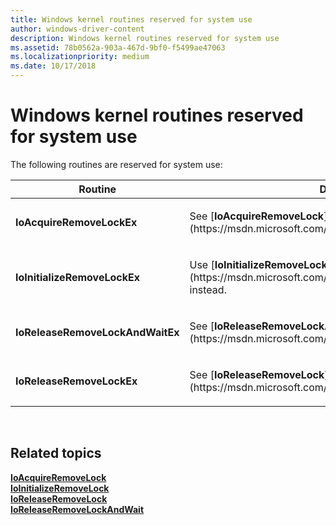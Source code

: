 ```yaml
---
title: Windows kernel routines reserved for system use
author: windows-driver-content
description: Windows kernel routines reserved for system use
ms.assetid: 78b0562a-903a-467d-9bf0-f5499ae47063
ms.localizationpriority: medium
ms.date: 10/17/2018
---
```


# Windows kernel routines reserved for system use


The following routines are reserved for system use:

<table>
<colgroup>
<col width="50%" />
<col width="50%" />
</colgroup>
<thead>
<tr class="header">
<th>Routine</th>
<th>Description</th>
</tr>
</thead>
<tbody>
<tr class="odd">
<td><strong>IoAcquireRemoveLockEx</strong></td>
<td><p>See [<strong>IoAcquireRemoveLock</strong>](https://msdn.microsoft.com/library/windows/hardware/ff548204).</p></td>
</tr>
<tr class="even">
<td><strong>IoInitializeRemoveLockEx</strong></td>
<td><p>Use [<strong>IoInitializeRemoveLock</strong>](https://msdn.microsoft.com/library/windows/hardware/ff549324) instead.</p></td>
</tr>
<tr class="odd">
<td><strong>IoReleaseRemoveLockAndWaitEx</strong></td>
<td><p>See [<strong>IoReleaseRemoveLockAndWait</strong>](https://msdn.microsoft.com/library/windows/hardware/ff549567).</p></td>
</tr>
<tr class="even">
<td><strong>IoReleaseRemoveLockEx</strong></td>
<td><p>See [<strong>IoReleaseRemoveLock</strong>](https://msdn.microsoft.com/library/windows/hardware/ff549560).</p></td>
</tr>
</tbody>
</table>

 

## Related topics
[**IoAcquireRemoveLock**](https://msdn.microsoft.com/library/windows/hardware/ff548204)  
[**IoInitializeRemoveLock**](https://msdn.microsoft.com/library/windows/hardware/ff549324)  
[**IoReleaseRemoveLock**](https://msdn.microsoft.com/library/windows/hardware/ff549560)  
[**IoReleaseRemoveLockAndWait**](https://msdn.microsoft.com/library/windows/hardware/ff549567)  



